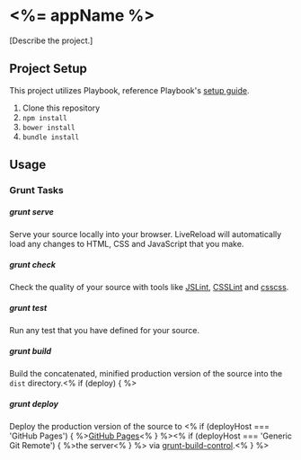 # <%= appName %>

[Describe the project.]

## Project Setup
This project utilizes Playbook, reference Playbook's [setup guide](https://github.com/centresource/generator-playbook#get-started).

1. Clone this repository
2. `npm install`
3. `bower install`
4. `bundle install`

## Usage

### Grunt Tasks
##### grunt serve
Serve your source locally into your browser. LiveReload will automatically load any changes to HTML, CSS and JavaScript that you make.

##### grunt check
Check the quality of your source with tools like [JSLint](http://www.jslint.com/), [CSSLint](http://csslint.net/) and [csscss](http://zmoazeni.github.io/csscss/).

##### grunt test
Run any test that you have defined for your source.

##### grunt build
Build the concatenated, minified production version of the source into the `dist` directory.<% if (deploy) { %>

##### grunt deploy
Deploy the production version of the source to <% if (deployHost === 'GitHub Pages') { %>[GitHub Pages](http://pages.github.com/)<% } %><% if (deployHost === 'Generic Git Remote') { %>the server<% } %> via [grunt-build-control](https://github.com/robwierzbowski/grunt-build-control).<% } %>
